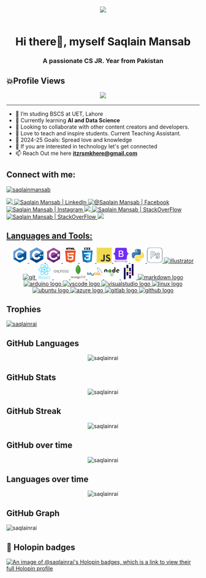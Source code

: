 
<div align="center">
<br><br>
<img src="https://i.giphy.com/media/v1.Y2lkPTc5MGI3NjExajR6MnJlbDhnZzFvcDJodjBsdjY0bnd1MHBtb2h2dzV2MGtwdGV3NyZlcD12MV9pbnRlcm5hbF9naWZfYnlfaWQmY3Q9dHM/qEqiI3Oq7vBkoE236M/giphy.gif">
</div>
<!-- ![GitHub-bg](https://github.com/MuhammadShakir-dev/saqlainrai/blob/main/LinkedIn%20cover%20-%201%20(1).png) -->

<br/>

<h1 align="center">Hi there👋, myself Saqlain Mansab</h1>
<h3 align="center">A passionate CS JR. Year from Pakistan</h3>

<!-- GitHub Profile Views -->
<h2>💥Profile Views<br> </h2>
<p align="center">
	<img src="https://profile-counter.glitch.me/saqlainrai/count.svg" />
</p>
<hr>
<!-- <p align="left"> <img src="https://komarev.com/ghpvc/?username=saqlainrai&label=Profile%20views&color=0e75b6&style=flat" alt="saqlainrai" /> </p> -->

<!-- Some Important Notes about yourself -->
- 🔭 I’m studing BSCS at UET, Lahore<br>
- 🌱 Currently learning **AI and Data Science**
- 👯 Looking to collaborate with other content creators and developers.
- 📢 Love to teach and inspire students. Current Teaching Assistant.
- 🥅 2024-25 Goals: Spread love and knowledge
- 💎 If you are interested in technology let's get connected  
- 📫 Reach Out me here  **itzrsmkhere@gmail.com**


<h2 align="left">Connect with me:</h2>
<p align="left"> <a href="https://linktr.ee/saqlainrai" target="blank"><img src="https://img.shields.io/twitter/follow/saqlainmansab?logo=twitter&style=for-the-badge" alt="saqlainmansab" /></a> </p>

<a href="https://saqlainmansab.com">
    <img height="60" src="https://user-images.githubusercontent.com/60597290/173854214-c646c175-420c-40a6-b994-25acf90dcac4.png" />
</a>  
<a href="https://www.linkedin.com/in/saqlain-mansab-rai786/">
  <img height="60" alt="Saqlain Mansab | LinkedIn"  src="https://user-images.githubusercontent.com/60597290/173852531-4343e250-e3cb-4bdb-b84f-50695c64aa12.png"/>
</a> 
<a href="https://www.facebook.com/profile.php?id=100083300958599&mibextid=ZbWKwL">
  <img height="60" alt="@Saqlain Mansab | Facebook" src="https://user-images.githubusercontent.com/60597290/173852508-c8fba934-8e29-45c1-940e-ce45af784d37.png" />
</a>
<a href="https://instagram.com/saqlainmansabrai?igshid=YTQwZjQ0NmI0OA==">
  <img height="60" alt="Saqlain Mansab | Instagram"  src="https://user-images.githubusercontent.com/60597290/173852523-c34e15e4-dc3b-4c2a-a5a4-d460b96e4151.png" />
</a>
<a href="https://twitter.com/SaqlainMansab">
    <img height="60" src="https://user-images.githubusercontent.com/60597290/173852545-4b8a3257-69ac-42ad-895e-bb842fd60372.png" />
</a> 
<a href="https://stackoverflow.com/users/21674980/saqlain-rai">
  <img height="60" alt="Saqlain Mansab | StackOverFlow" src="https://user-images.githubusercontent.com/60597290/173852537-7dc3093c-1ecc-4106-b0b3-7aa572d0449d.png" />
</a>
<a href="https://leetcode.com/u/saqlainrai/">
  <img height="60" alt="Saqlain Mansab | StackOverFlow" src="https://user-images.githubusercontent.com/60597290/173852527-91d18f31-87ce-4a02-a519-a33cb8b4cf11.png" />
</a>
<a href="https://www.youtube.com/@saqlainmansabrai">
    <img height="60" src="https://user-images.githubusercontent.com/60597290/173852551-b848aea3-9d04-435a-9e1d-260f1c5d8942.png" />


<h2 align="">Languages and Tools:</h2>
<!-- <img height="100" src="https://user-images.githubusercontent.com/60597290/152366251-81e7024b-81c6-422c-ae71-ad035850d030.png" />
<img height="100" src="https://user-images.githubusercontent.com/60597290/164893707-4c275cb6-c536-4173-bfc4-3d6cc1bdb6c1.png" />
<img height="100" src="https://user-images.githubusercontent.com/60597290/152366154-ec1ddf07-fcf8-41f5-a5f8-ccfc331622a2.png" />
<img height="100" src="https://user-images.githubusercontent.com/60597290/152366741-4ebfc910-49b4-4365-829d-89f9a5873ff5.png" />
 -->


<div>
<p align="Center"> 
<a href="https://www.cprogramming.com/" target="_blank" rel="noreferrer"> <img src="https://raw.githubusercontent.com/devicons/devicon/master/icons/c/c-original.svg" alt="c" width="40" height="40"/> </a> 
<a href="https://www.w3schools.com/cpp/" target="_blank" rel="noreferrer"> <img src="https://raw.githubusercontent.com/devicons/devicon/master/icons/cplusplus/cplusplus-original.svg" alt="cplusplus" width="40" height="40"/> </a>
<a href="https://www.w3schools.com/cs/" target="_blank" rel="noreferrer"> <img src="https://raw.githubusercontent.com/devicons/devicon/master/icons/csharp/csharp-original.svg" alt="csharp" width="40" height="40"/> </a>
<a href="https://www.w3.org/html/" target="_blank" rel="noreferrer"> <img src="https://raw.githubusercontent.com/devicons/devicon/master/icons/html5/html5-original-wordmark.svg" alt="html5" width="40" height="40"/> </a> 
<a href="https://www.w3schools.com/css/" target="_blank" rel="noreferrer"> <img src="https://raw.githubusercontent.com/devicons/devicon/master/icons/css3/css3-original-wordmark.svg" alt="css3" width="40" height="40"/> </a> 
<a href="https://developer.mozilla.org/en-US/docs/Web/JavaScript" target="_blank" rel="noreferrer"> <img src="https://raw.githubusercontent.com/devicons/devicon/master/icons/javascript/javascript-original.svg" alt="javascript" width="40" height="40"/> </a> 
<a href="https://getbootstrap.com" target="_blank" rel="noreferrer"> <img src="https://raw.githubusercontent.com/devicons/devicon/master/icons/bootstrap/bootstrap-plain-wordmark.svg" alt="bootstrap" width="40" height="40"/> </a>
<a href="https://www.python.org" target="_blank" rel="noreferrer"> <img src="https://raw.githubusercontent.com/devicons/devicon/master/icons/python/python-original.svg" alt="python" width="40" height="40"/> </a> 
<a href="https://www.photoshop.com/en" target="_blank" rel="noreferrer"> <img src="https://raw.githubusercontent.com/devicons/devicon/master/icons/photoshop/photoshop-line.svg" alt="photoshop" width="40" height="40"/> </a> 
<a href="https://www.adobe.com/in/products/illustrator.html" target="_blank" rel="noreferrer"> <img src="https://www.vectorlogo.zone/logos/adobe_illustrator/adobe_illustrator-icon.svg" alt="illustrator" width="40" height="40"/> </a> 
<a href="https://git-scm.com/" target="_blank" rel="noreferrer"> <img src="https://www.vectorlogo.zone/logos/git-scm/git-scm-icon.svg" alt="git" width="40" height="40"/> </a> 
<a href="https://reactjs.org/" target="_blank" rel="noreferrer"> <img src="https://raw.githubusercontent.com/devicons/devicon/master/icons/react/react-original-wordmark.svg" alt="react" width="40" height="40"/> </a> 
<a href="https://expressjs.com" target="_blank" rel="noreferrer"> <img src="https://raw.githubusercontent.com/devicons/devicon/master/icons/express/express-original-wordmark.svg" alt="express" width="40" height="40"/> </a> 
<a href="https://www.mongodb.com/" target="_blank" rel="noreferrer"> <img src="https://raw.githubusercontent.com/devicons/devicon/master/icons/mongodb/mongodb-original-wordmark.svg" alt="mongodb" width="40" height="40"/> </a> 
<a href="https://www.mysql.com/" target="_blank" rel="noreferrer"> <img src="https://raw.githubusercontent.com/devicons/devicon/master/icons/mysql/mysql-original-wordmark.svg" alt="mysql" width="40" height="40"/> </a> 
<a href="https://nodejs.org" target="_blank" rel="noreferrer"> <img src="https://raw.githubusercontent.com/devicons/devicon/master/icons/nodejs/nodejs-original-wordmark.svg" alt="nodejs" width="40" height="40"/> </a> 
<a href="https://pandas.pydata.org/" target="_blank" rel="noreferrer"> <img src="https://raw.githubusercontent.com/devicons/devicon/2ae2a900d2f041da66e950e4d48052658d850630/icons/pandas/pandas-original.svg" alt="pandas" width="40" height="40"/>
<img src="https://cdn.jsdelivr.net/gh/devicons/devicon/icons/markdown/markdown-original.svg" height="40" alt="markdown logo"  />
<img src="https://cdn.jsdelivr.net/gh/devicons/devicon/icons/arduino/arduino-original.svg" height="40" alt="arduino logo"  />
<img src="https://cdn.jsdelivr.net/gh/devicons/devicon/icons/vscode/vscode-original.svg" height="40" alt="vscode logo"  />
<img src="https://cdn.jsdelivr.net/gh/devicons/devicon/icons/visualstudio/visualstudio-plain.svg" height="40" alt="visualstudio logo"  />
<img src="https://cdn.jsdelivr.net/gh/devicons/devicon/icons/linux/linux-original.svg" height="40" alt="linux logo"  />
<img src="https://cdn.jsdelivr.net/gh/devicons/devicon/icons/ubuntu/ubuntu-plain.svg" height="40" alt="ubuntu logo"  />
<img src="https://cdn.jsdelivr.net/gh/devicons/devicon/icons/azure/azure-original.svg" height="40" alt="azure logo"  />
<img src="https://cdn.jsdelivr.net/gh/devicons/devicon/icons/gitlab/gitlab-original.svg" height="40" alt="gitlab logo"  />
<img src="https://cdn.jsdelivr.net/gh/devicons/devicon/icons/github/github-original.svg" height="40" alt="github logo"  />
</a> 
</p>
</div>

## Trophies
<p align="left"> <a href="https://github.com/ryo-ma/github-profile-trophy"><img src="https://github-profile-trophy.vercel.app/?username=saqlainrai" alt="saqlainrai" /></a> </p>


## GitHub Languages
<div align="center">
  <img width="400px" src="https://github-readme-stats.vercel.app/api/top-langs?username=saqlainrai&show_icons=true&locale=en&layout=compact&theme=material-palenight&hide_border=true&bg_color=1F222E" alt="saqlainrai" /> 
</div>

## GitHub Stats
<div align="center">
  <img width="400px" src="https://github-readme-stats.vercel.app/api?username=saqlainrai&count_private=true&show_icons=true&theme=material-palenight&hide_border=true&bg_color=1F222E" alt="saqlainrai"/>
</div>

## GitHub Streak
<div align="center">
  <img width="400px" src="https://github-readme-streak-stats.herokuapp.com?user=saqlainrai&theme=material-palenight&hide_border=true&fire=C77800&ring=7C2AE8&background=1F222E" alt="saqlainrai"/>
</div>

## GitHub over time
<div align="center">
  <img width="400px" src="https://stats.quine.sh/saqlainrai/github?theme=dark" alt="saqlainrai"/>
</div>

## Languages over time
<div align="center">
  <img width="400px" src="https://stats.quine.sh/saqlainrai/languages-over-time?theme=dark" alt="saqlainrai"/>
</div>

## GitHub Graph
<img src="https://github-readme-activity-graph.vercel.app/graph?username=saqlainrai&theme=github-compact" alt="saqlainrai"/>

## 🏅 Holopin badges
[![An image of @saqlainrai's Holopin badges, which is a link to view their full Holopin profile](https://holopin.me/saqlainrai)](https://holopin.io/@saqlainrai)
